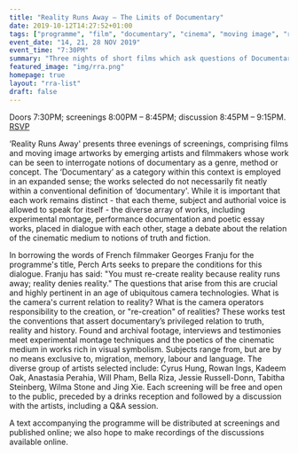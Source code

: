 ```yaml
---
title: "Reality Runs Away – The Limits of Documentary"
date: 2019-10-12T14:27:52+01:00
tags: ["programme", "film", "documentary", "cinema", "moving image", "reality runs away"]
event_date: "14, 21, 28 NOV 2019"
event_time: "7:30PM"
summary: "Three nights of short films which ask questions of Documentary. Featuring work by: Cyrus Hung, Rowan Ings, Kadeem Oak, Anastasia Perahia, Will Pham, Bella Riza, Jessie Russell-Donn, Tabitha Steinberg, Wilma Stone and Jing Xie."
featured_image: "img/rra.png"
homepage: true
layout: "rra-list"
draft: false
---
```


Doors 7:30PM; screenings 8:00PM – 8:45PM; discussion 8:45PM – 9:15PM. <a href="https://www.eventbrite.co.uk/e/film-reality-runs-away-the-limits-of-documentary-tickets-76776728261" target="blank">RSVP</a>

‘Reality Runs Away' presents three evenings of screenings, comprising films and moving image artworks by emerging artists and filmmakers whose work can be seen to interrogate notions of documentary as a genre, method or concept. The ‘Documentary’ as a category within this context is employed in an expanded sense; the works selected do not necessarily fit neatly within a conventional definition of ‘documentary'. While it is important  that each work remains distinct - that each theme, subject and authorial voice is allowed to speak for itself - the diverse array of works, including experimental montage, performance documentation and poetic essay works, placed in dialogue with each other, stage a debate about the relation of the cinematic medium to notions of truth and fiction.

In borrowing the words of French filmmaker Georges Franju for the programme's title, Perch Arts seeks to prepare the conditions for this dialogue. Franju has said: "You must re-create reality because reality runs away; reality denies reality." The questions that arise from this are crucial and highly pertinent in an age of ubiquitous camera technologies. What is the camera's current relation to reality? What is the camera operators responsibility to the creation, or "re-creation" of realities? These works test the conventions that assert documentary’s privileged relation to truth, reality and history. Found and archival footage, interviews and testimonies meet experimental montage techniques and the poetics of the cinematic medium in works rich in visual symbolism. Subjects range from, but are by no means exclusive to, migration, memory, labour and language. The diverse group of artists selected include: Cyrus Hung, Rowan Ings, Kadeem Oak, Anastasia Perahia, Will Pham, Bella Riza, Jessie Russell-Donn, Tabitha Steinberg, Wilma Stone and Jing Xie. Each screening will be free and open to the public, preceded by a drinks reception and followed by a discussion with the artists, including a Q&A session.

A text accompanying the programme will be distributed at screenings and published online; we also hope to make recordings of the discussions available online.
